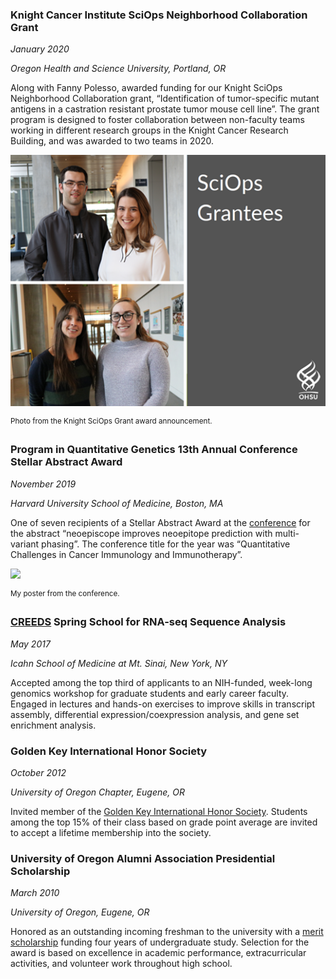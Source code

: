 ### Knight Cancer Institute SciOps Neighborhood Collaboration Grant

_January 2020_

_Oregon Health and Science University, Portland, OR_

Along with Fanny Polesso, awarded funding for our Knight SciOps Neighborhood Collaboration grant, “Identification of tumor-specific mutant antigens in a castration resistant prostate tumor mouse cell line”. The grant program is designed to foster collaboration between non-faculty teams working in different research groups in the Knight Cancer Research Building, and was awarded to two teams in 2020.

![](/images/SciOps-picture.png)

<sup>Photo from the Knight SciOps Grant award announcement.</sup>

### Program in Quantitative Genetics 13th Annual Conference Stellar Abstract Award

_November 2019_

_Harvard University School of Medicine, Boston, MA_

One of seven recipients of a Stellar Abstract Award at the [conference](https://www.hsph.harvard.edu/2019-pqg-conference/) for the abstract “neoepiscope improves neoepitope prediction with multi-variant phasing”. The conference title for the year was “Quantitative Challenges in Cancer Immunology and Immunotherapy”.

![](/images/PQG-Conference-2019-Poster.png)

<sup>My poster from the conference.</sup>


### [CREEDS](https://icahn.mssm.edu/education/non-degree/creeds) Spring School for RNA-seq Sequence Analysis

_May 2017_

_Icahn School of Medicine at Mt. Sinai, New York, NY_

Accepted among the top third of applicants to an NIH-funded, week-long genomics workshop for graduate students and early career faculty. Engaged in lectures and hands-on exercises to improve skills in transcript assembly, differential expression/coexpression analysis, and gene set enrichment analysis.

### Golden Key International Honor Society

_October 2012_

_University of Oregon Chapter, Eugene, OR_

Invited member of the [Golden Key International Honor Society](https://www.goldenkey.org/). Students among the top 15% of their class based on grade point average are invited to accept a lifetime membership into the society.

### University of Oregon Alumni Association Presidential Scholarship

_March 2010_

_University of Oregon, Eugene, OR_

Honored as an outstanding incoming freshman to the university with a [merit scholarship](https://financialaid.uoregon.edu/uo_presidential_scholarship) funding four years of undergraduate study. Selection for the award is based on excellence in academic performance, extracurricular activities, and volunteer work throughout high school.
